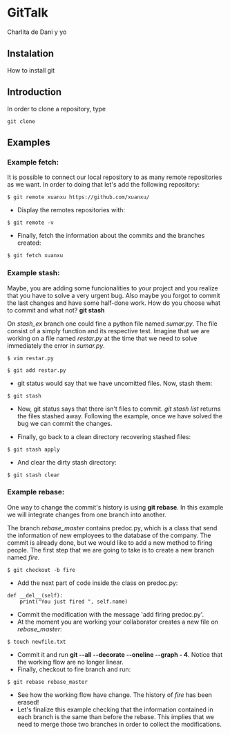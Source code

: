 # GitTalk
Charlita de Dani y yo

## Instalation
How to install git
## Introduction
In order to clone a repository, type
```
git clone

```
## Examples

### Example fetch:
It is possible to connect our local repository to as many remote repositories as we want.
In order to doing that let's add the following repository:
```
$ git remote xuanxu https://github.com/xuanxu/
```
- Display the remotes repositories with:
```
$ git remote -v
```
- Finally, fetch the information about the commits and the branches created:
```
$ git fetch xuanxu
```

### Example stash:
Maybe, you are adding some funcionalities to your project and you realize that you have to
solve a very urgent bug. Also maybe you forgot to commit the last changes and have some
half-done work. How do you choose what to commit and what not? **git stash**

On *stash_ex* branch one could fine a python file named *sumar.py*. The file consist of a
simply function and its respective test. Imagine that we are working on a file named
*restar.py* at the time that we need to solve immediately the error in *sumar.py*.
```
$ vim restar.py
```
```
$ git add restar.py
```
- git status would say that we have uncomitted files. Now, stash them:
```
$ git stash
```
- Now, git status says that there isn't files to commit. *git stash list* returns the
  files stashed away. 
Following the example, once we have solved the bug we can commit the changes. 

- Finally, go back to a clean directory recovering stashed files:
```
$ git stash apply
```
- And clear the dirty stash directory:
```
$ git stash clear
```

### Example rebase:
One way to change the commit's history is using **git rebase**. In this example we will
integrate changes from one branch into another.

The branch *rebase_master* contains predoc.py, which is a class that send the information
of new employees to the database of the company. The commit is already done, but we would
like to add a new method to firing people. The first step that we are going to take is to
create a new branch named *fire*.
```
$ git checkout -b fire
```
- Add the next part of code inside the class on predoc.py:
```
def __del__(self):
	print("You just fired ", self.name)
```
- Commit the modification with the message 'add firing predoc.py'. 
- At the moment you are working your collaborator creates a new file on *rebase_master*:
```
$ touch newfile.txt
```
- Commit it and run **git --all --decorate --oneline --graph - 4**. Notice that the
  working flow are no longer linear. 
- Finally, checkout to fire branch and run:
```
$ git rebase rebase_master
```
- See how the working flow have change. The history of *fire* has been erased!
- Let's finalize this example checking that the information contained in each branch is
  the same than before the rebase. This implies that we need to merge those two branches
in order to collect the modifications.
